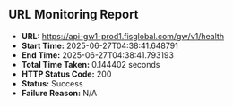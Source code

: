 ## URL Monitoring Report

- **URL:** https://api-gw1-prod1.fisglobal.com/gw/v1/health
- **Start Time:** 2025-06-27T04:38:41.648791
- **End Time:** 2025-06-27T04:38:41.793193
- **Total Time Taken:** 0.144402 seconds
- **HTTP Status Code:** 200
- **Status:** Success
- **Failure Reason:** N/A
